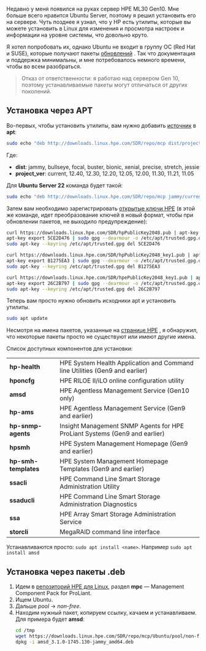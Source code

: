
Недавно у меня появился на руках сервер HPE ML30 Gen10. Мне больше всего нравится Ubuntu Server, поэтому я решил установить его на сервере. Чуть позднее я узнал, что у HP есть утилиты, которые вы можете установить в Linux для изменения и просмотра настроек и информации на уровне системы, что довольно круто.

Я хотел попробовать их, однако Ubuntu не входит в группу ОС (Red Hat и SUSE), которые получают пакеты [обновлений](https://downloads.linux.hpe.com/SDR/project/spp/) . Так что документация и поддержка минимальны, и мне потребовалось немного времени, чтобы во всем разобраться.

> Отказ от ответственности: я работаю над сервером Gen 10, поэтому
> устанавливаемые пакеты могут отличаться от других поколений.

 ## Установка через APT

Во-первых, чтобы установить утилиты, вам нужно добавить [источник](https://downloads.linux.hpe.com/SDR/project/mcp/) в **apt**:
```bash
sudo echo "deb http://downloads.linux.hpe.com/SDR/repo/mcp dist/project_ver non-free" > /etc/apt/sources.list.d/mcp.list
```
 
Где:
- **dist**: jammy, bullseye, focal, buster, bionic, xenial, precise, stretch, jessie
- **project_ver**: current, 12.40, 12.30, 12.20, 12.05, 12.00, 11.30, 11.21, 11.05

Для **Ubuntu Server 22** команда будет такой:
```bash
sudo echo "deb http://downloads.linux.hpe.com/SDR/repo/mcp jammy/current non-free" > /etc/apt/sources.list.d/mcp.list
```
Затем вам необходимо зарегистрировать [открытые ключи HPE](https://downloads.linux.hpe.com/SDR/keys.html) (в этой же команде, идет преобразование ключей в новый формат, чтобы при обновлении пакетов, не выходило предупреждение):
```bash
curl https://downloads.linux.hpe.com/SDR/hpPublicKey2048.pub | apt-key add -
apt-key export 5CE2D476 | sudo gpg --dearmour -o /etc/apt/trusted.gpg.d/hpPublicKey2048.gpg
sudo apt-key --keyring /etc/apt/trusted.gpg del 5CE2D476

curl https://downloads.linux.hpe.com/SDR/hpPublicKey2048_key1.pub | apt-key add -
apt-key export B1275EA3 | sudo gpg --dearmour -o /etc/apt/trusted.gpg.d/hpPublicKey2048_key1.gpg
sudo apt-key --keyring /etc/apt/trusted.gpg del B1275EA3

curl https://downloads.linux.hpe.com/SDR/hpePublicKey2048_key1.pub | apt-key add -
apt-key export 26C2B797 | sudo gpg --dearmour -o /etc/apt/trusted.gpg.d/hpePublicKey2048_key1.gpg
sudo apt-key --keyring /etc/apt/trusted.gpg del 26C2B797
```
 Теперь вам просто нужно обновить исходники apt и установить утилиты.
```bash 
sudo apt update
```

Несмотря на имена пакетов, указанные на [странице HPE](https://downloads.linux.hpe.com/SDR/project/mcp/) , я обнаружил, что некоторые пакеты просто не существуют или имеют другие имена.

Список доступных компонентов для установки:

|  |  |
| - | - |
| **hp-health**  | HPE System Health Application and Command line Utilities (Gen9 and earlier) |
| **hponcfg** | HPE RILOE II/iLO online configuration utility |
| **amsd** | HPE Agentless Management Service (Gen10 only) |
| **hp-ams** | HPE Agentless Management Service (Gen9 and earlier) |
| **hp-snmp-agents** | Insight Management SNMP Agents for HPE ProLiant Systems (Gen9 and earlier) |
| **hpsmh** | HPE System Management Homepage (Gen9 and earlier) |
| **hp-smh-templates** | HPE System Management Homepage Templates (Gen9 and earlier) |
| **ssacli** | HPE Command Line Smart Storage Administration Utility |
| **ssaducli** | HPE Command Line Smart Storage Administration Diagnostics |
| **ssa** | HPE Array Smart Storage Administration Service |
| **storcli** | MegaRAID command line interface |

Устанавливаются просто: `sudo apt install <name>`. Например `sudo apt install amsd`

## Установка через пакеты .deb

 1. Идем в [репозиторий HPE для Linux](https://downloads.linux.hpe.com), раздел **mpc** — Management Component Pack for ProLiant.
 2. Ищем Ubuntu.
 3. Дальше *pool* → *non-free*.
 4. Находим нужный пакет, копируем ссылку, качаем и устанавливаем. Для примера будет **amsd**:
	```bash
	cd /tmp
	wget https://downloads.linux.hpe.com/SDR/repo/mcp/Ubuntu/pool/non-free/amsd_3.1.0-1745.130-jammy_amd64.deb
	dpkg -i amsd_3.1.0-1745.130-jammy_amd64.deb
	```